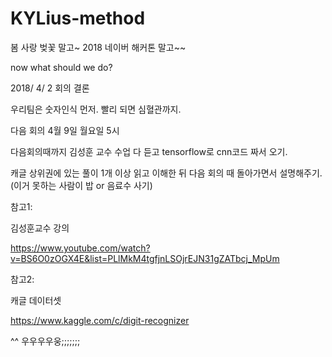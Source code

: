 # KYLius-method
봄 사랑 벚꽃 말고~
2018 네이버 해커톤 말고~~

now what should we do?


2018/ 4/ 2 회의 결론

우리팀은 숫자인식 먼저. 빨리 되면 심혈관까지.

다음 회의 4월 9일 월요일 5시

다음회의때까지 김성훈 교수 수업 다 듣고 tensorflow로 cnn코드 짜서 오기.

캐글 상위권에 있는 풀이 1개 이상 읽고 이해한 뒤 다음 회의 때 돌아가면서 설명해주기. (이거 못하는 사람이 밥 or 음료수 사기)


참고1:

김성훈교수 강의

https://www.youtube.com/watch?v=BS6O0zOGX4E&list=PLlMkM4tgfjnLSOjrEJN31gZATbcj_MpUm


참고2:

캐글 데이터셋

https://www.kaggle.com/c/digit-recognizer
 
^^
우우우우웅;;;;;;;
